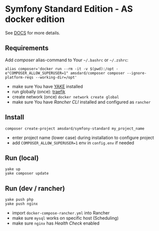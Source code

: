 Symfony Standard Edition - AS docker edition
========================

See [DOCS](https://symfony.com/doc/current/index.html) for more details.


Requirements
---
Add *composer* alias-command to Your `~/.bashrc` or `~/.zshrc`:
```
alias composer='docker run --rm -it -v $(pwd):/opt -e"COMPOSER_ALLOW_SUPERUSER=1" amsdard/composer composer --ignore-platform-reqs --working-dir=/opt'
```

* make sure You have [YAKE](https://yake.amsdard.io/) installed
* run globally (once): [traefik](https://traefik.io/)
* create network (once) `docker network create global`
* make sure You have *Rancher CLI* installed and configured as `rancher`

Install
---
```
composer create-project amsdard/symfony-standard my_project_name
```
* enter project name (lower case) during installation to configure project
* add `COMPOSER_ALLOW_SUPERUSER=1` env in `config.env` if needed

Run (local)
---
```
yake up
yake composer update
```

Run (dev / rancher)
---
```
yake push php
yake push nginx
```
* import `docker-compose-rancher.yml` into Rancher
* make sure `mysql` works on specific host (Scheduling)
* make sure `nginx` has *Health Check* enabled